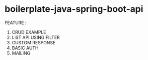 # boilerplate-java-spring-boot-api

FEATURE :
1. CRUD EXAMPLE
2. LIST API USING FILTER
3. CUSTOM RESPONSE
4. BASIC AUTH
5. MAILING
